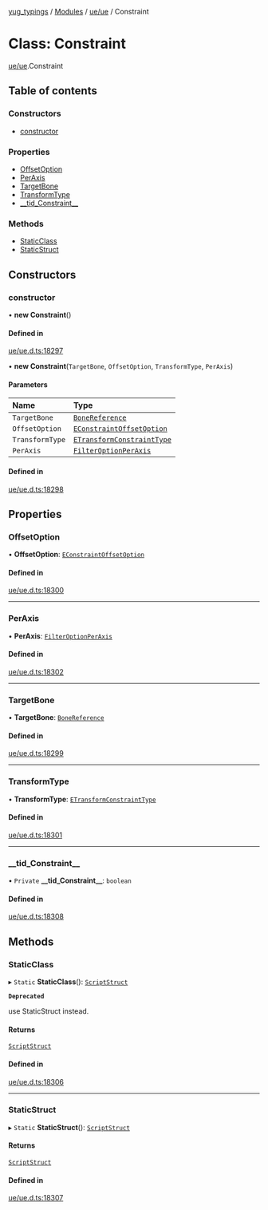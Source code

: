 [yug_typings](../README.md) / [Modules](../modules.md) / [ue/ue](../modules/ue_ue.md) / Constraint

# Class: Constraint

[ue/ue](../modules/ue_ue.md).Constraint

## Table of contents

### Constructors

- [constructor](ue_ue.Constraint.md#constructor)

### Properties

- [OffsetOption](ue_ue.Constraint.md#offsetoption)
- [PerAxis](ue_ue.Constraint.md#peraxis)
- [TargetBone](ue_ue.Constraint.md#targetbone)
- [TransformType](ue_ue.Constraint.md#transformtype)
- [\_\_tid\_Constraint\_\_](ue_ue.Constraint.md#__tid_constraint__)

### Methods

- [StaticClass](ue_ue.Constraint.md#staticclass)
- [StaticStruct](ue_ue.Constraint.md#staticstruct)

## Constructors

### constructor

• **new Constraint**()

#### Defined in

[ue/ue.d.ts:18297](https://github.com/YugMetaverse/yug_typings/blob/25cad34/ue/ue.d.ts#L18297)

• **new Constraint**(`TargetBone`, `OffsetOption`, `TransformType`, `PerAxis`)

#### Parameters

| Name | Type |
| :------ | :------ |
| `TargetBone` | [`BoneReference`](ue_ue.BoneReference.md) |
| `OffsetOption` | [`EConstraintOffsetOption`](../enums/ue_ue.EConstraintOffsetOption.md) |
| `TransformType` | [`ETransformConstraintType`](../enums/ue_ue.ETransformConstraintType.md) |
| `PerAxis` | [`FilterOptionPerAxis`](ue_ue.FilterOptionPerAxis.md) |

#### Defined in

[ue/ue.d.ts:18298](https://github.com/YugMetaverse/yug_typings/blob/25cad34/ue/ue.d.ts#L18298)

## Properties

### OffsetOption

• **OffsetOption**: [`EConstraintOffsetOption`](../enums/ue_ue.EConstraintOffsetOption.md)

#### Defined in

[ue/ue.d.ts:18300](https://github.com/YugMetaverse/yug_typings/blob/25cad34/ue/ue.d.ts#L18300)

___

### PerAxis

• **PerAxis**: [`FilterOptionPerAxis`](ue_ue.FilterOptionPerAxis.md)

#### Defined in

[ue/ue.d.ts:18302](https://github.com/YugMetaverse/yug_typings/blob/25cad34/ue/ue.d.ts#L18302)

___

### TargetBone

• **TargetBone**: [`BoneReference`](ue_ue.BoneReference.md)

#### Defined in

[ue/ue.d.ts:18299](https://github.com/YugMetaverse/yug_typings/blob/25cad34/ue/ue.d.ts#L18299)

___

### TransformType

• **TransformType**: [`ETransformConstraintType`](../enums/ue_ue.ETransformConstraintType.md)

#### Defined in

[ue/ue.d.ts:18301](https://github.com/YugMetaverse/yug_typings/blob/25cad34/ue/ue.d.ts#L18301)

___

### \_\_tid\_Constraint\_\_

• `Private` **\_\_tid\_Constraint\_\_**: `boolean`

#### Defined in

[ue/ue.d.ts:18308](https://github.com/YugMetaverse/yug_typings/blob/25cad34/ue/ue.d.ts#L18308)

## Methods

### StaticClass

▸ `Static` **StaticClass**(): [`ScriptStruct`](ue_ue.ScriptStruct.md)

**`Deprecated`**

use StaticStruct instead.

#### Returns

[`ScriptStruct`](ue_ue.ScriptStruct.md)

#### Defined in

[ue/ue.d.ts:18306](https://github.com/YugMetaverse/yug_typings/blob/25cad34/ue/ue.d.ts#L18306)

___

### StaticStruct

▸ `Static` **StaticStruct**(): [`ScriptStruct`](ue_ue.ScriptStruct.md)

#### Returns

[`ScriptStruct`](ue_ue.ScriptStruct.md)

#### Defined in

[ue/ue.d.ts:18307](https://github.com/YugMetaverse/yug_typings/blob/25cad34/ue/ue.d.ts#L18307)

